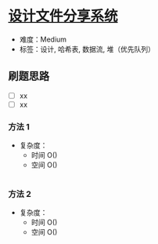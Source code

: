 # [设计文件分享系统](https://leetcode-cn.com/problems/design-a-file-sharing-system/)

- 难度：Medium
- 标签：设计, 哈希表, 数据流, 堆（优先队列）

## 刷题思路

- [ ] xx
- [ ] xx

### 方法 1

- 复杂度：
    - 时间 O()
    - 空间 O()

``` js

```

### 方法 2

- 复杂度：
    - 时间 O()
    - 空间 O()

``` js

```
